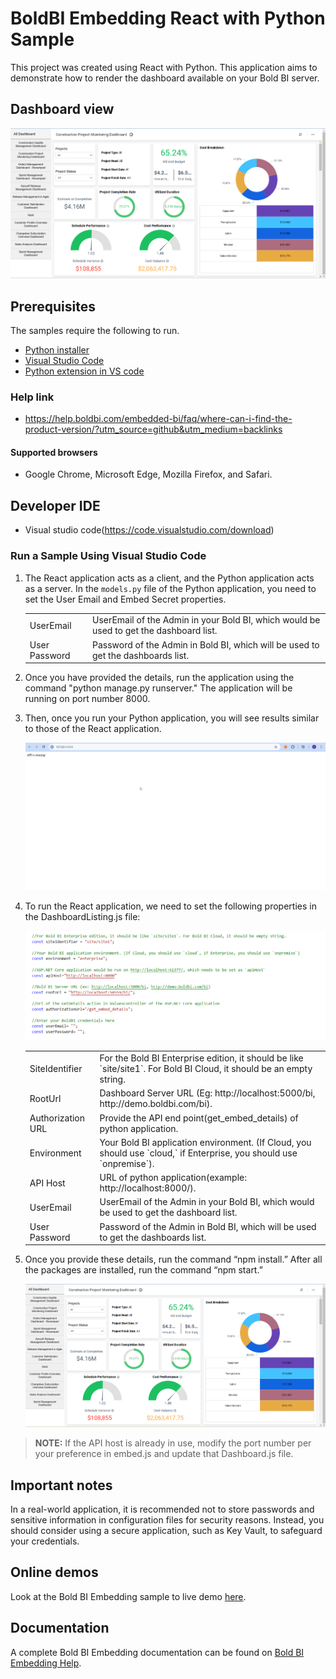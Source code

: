 # BoldBI Embedding React with Python Sample

This project was created using React with Python. This application aims to demonstrate how to render the dashboard available on your Bold BI server.

## Dashboard view

   ![Dashboard view](images/dashboard-view.png)

## Prerequisites

The samples require the following to run.

 * [Python installer](https://www.python.org/downloads/)
 * [Visual Studio Code](https://code.visualstudio.com/download)
 * [Python extension in VS code](https://marketplace.visualstudio.com/items?itemName=ms-python.python)

### Help link

* <https://help.boldbi.com/embedded-bi/faq/where-can-i-find-the-product-version/?utm_source=github&utm_medium=backlinks>

#### Supported browsers
  
* Google Chrome, Microsoft Edge, Mozilla Firefox, and Safari.

## Developer IDE

* Visual studio code(<https://code.visualstudio.com/download>)

### Run a Sample Using Visual Studio Code

 1. The React application acts as a client, and the Python application acts as a server. In the `models.py` file of the Python application, you need to set the User Email and Embed Secret properties.

    <meta charset="utf-8"/>
    <table>
    <tbody>
        <tr>
            <td align="left">UserEmail</td>
            <td align="left">UserEmail of the Admin in your Bold BI, which would be used to get the dashboard list.</td>
        </tr>
        <tr>
            <td align="left">User Password</td>
            <td align="left">Password of the Admin in Bold BI, which will be used to get the dashboards list.</td>
        </tr>
    </tbody>
    </table>

 2. Once you have provided the details, run the application using the command "python manage.py runserver." The application will be running on port number 8000.

 3. Then, once you run your Python application, you will see results similar to those of the React application.

    ![Python Backend API](images/backend-api.png)

 4. To run the React application, we need to set the following properties in the DashboardListing.js file:

    ![DashboardListing](images/dashboard-listing.png)

    <meta charset="utf-8"/>
    <table>
    <tbody>
    <tr>
        <td align="left">SiteIdentifier</td>
            <td align="left">For the Bold BI Enterprise edition, it should be like `site/site1`. For Bold BI Cloud, it should be an empty string.</td>
        </tr>
        <tr>
            <td align="left">RootUrl</td>
            <td align="left">Dashboard Server URL (Eg: http://localhost:5000/bi, http://demo.boldbi.com/bi).</td>
        </tr>
        <tr>
            <td align="left">Authorization URL</td>
            <td align="left">Provide the API end point(get_embed_details) of python application.</td>
        </tr>
        <tr>
            <td align="left">Environment</td>
            <td align="left">Your Bold BI application environment. (If Cloud, you should use `cloud,` if Enterprise, you should use `onpremise`).</td>
        </tr>
        <tr>
            <td align="left">API Host</td>
            <td align="left">URL of python application(example: http://localhost:8000/).</td>
        </tr>
        <tr>
            <td align="left">UserEmail</td>
            <td align="left">UserEmail of the Admin in your Bold BI, which would be used to get the dashboard list.</td>
        </tr>
        <tr>
            <td align="left">User Password</td>
            <td align="left">Password of the Admin in Bold BI, which will be used to get the dashboards list.</td>
        </tr>
    </tbody>
    </table>

 5. Once you provide these details, run the command “npm install.” After all the packages are installed, run the command “npm start.”

    ![Dashboard view](images/dashboard-view.png)

> **NOTE:** If the API host is already in use, modify the port number per your preference in embed.js and update that Dashboard.js file.

## Important notes

In a real-world application, it is recommended not to store passwords and sensitive information in configuration files for security reasons. Instead, you should consider using a secure application, such as Key Vault, to safeguard your credentials.

## Online demos

Look at the Bold BI Embedding sample to live demo [here](https://samples.boldbi.com/embed?utm_source=github&utm_medium=backlinks).

## Documentation

A complete Bold BI Embedding documentation can be found on [Bold BI Embedding Help](https://help.boldbi.com/embedded-bi/javascript-based/?utm_source=github&utm_medium=backlinks).

